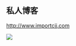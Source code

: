 ## 私人博客

<http://www.importcjj.com>

![](https://travis-ci.org/importcjj/www.importcjj.com.svg?branch=master)
